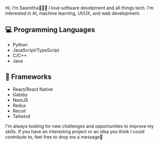 Hi, I’m Sasmitha🙋🏽‍♂️ I love software develpment and all things tech.
I'm interested in AI, machine learning, UI/UX, and web development.

## 💻 Programming Languages

- Python
- JavaScript/TypeScript
- C/C++
- Java

## 🚀 Frameworks

- React/React Native
- Gatsby
- NextJS
- Redux
- Recoil
- Tailwind

I'm always looking for new challenges and opportunities to improve my skills. If you have an interesting project or an idea you think I could contribute to, feel free to drop me a message💬
